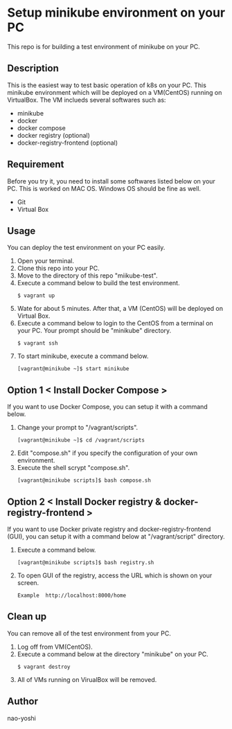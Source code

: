 # Setup minikube environment on your PC
This repo is for building a test environment of minikube on your PC.


## Description
This is the easiest way to test basic operation of k8s on your PC. This minikube environment which will be deployed on a VM(CentOS) running on VirtualBox. The VM inclueds several softwares such as:
- minikube
- docker
- docker compose
- docker registry (optional)
- docker-registry-frontend (optional)


## Requirement
Before you try it, you need to install some softwares listed below on your PC. This is worked on MAC OS. Windows OS should be fine as well.
- Git
- Virtual Box


## Usage
You can deploy the test environment on your PC easily.

1. Open your terminal.
2. Clone this repo into your PC.
3. Move to the directory of this repo "miikube-test".
4. Execute a command below to build the test environment.
   ```
   $ vagrant up
   ```
5. Wate for about 5 minutes. After that, a VM (CentOS) will be deployed on Virtual Box. 
6. Execute a command below to login to the CentOS from a terminal on your PC. Your prompt should be "minikube" directory.
   ```
   $ vagrant ssh
   ```
7. To start minikube, execute a command below.
   ```
   [vagrant@minikube ~]$ start minikube
   ```

## Option 1 < Install Docker Compose >
If you want to use Docker Compose, you can setup it with a command below.

1. Change your prompt to "/vagrant/scripts".
   ```
   [vagrant@minikube ~]$ cd /vagrant/scripts
   ```
2. Edit "compose.sh" if you specify the configuration of your own environment.
3. Execute the shell scrypt "compose.sh".
   ```
   [vagrant@minikube scripts]$ bash compose.sh
   ```


## Option 2 < Install Docker registry & docker-registry-frontend >
If you want to use Docker private registry and docker-registry-frontend (GUI), you can setup it with a command below at "/vagrant/script" directory.

1. Execute a command below.
   ```
   [vagrant@minikube scripts]$ bash registry.sh
   ```
2. To open GUI of the registry, access the URL which is shown on your screen.
   ```
   Example  http://localhost:8000/home
   ```


## Clean up
You can remove all of the test environment from your PC.

1. Log off from VM(CentOS).
2. Execute a command below at the directory "minikube" on your PC.
   ```
   $ vagrant destroy
   ```
3. All of VMs running on VirualBox will be removed.


## Author
nao-yoshi

